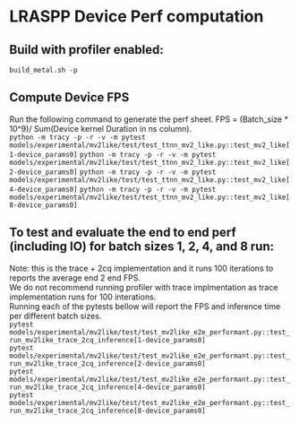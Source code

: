# LRASPP Device Perf computation

## Build with profiler enabled:
`build_metal.sh -p`

## Compute Device FPS
Run the following command to generate the perf sheet. FPS = (Batch_size * 10^9)/ Sum(Device kernel Duration in ns column).<br>
`python -m tracy -p -r -v -m pytest models/experimental/mv2like/test/test_ttnn_mv2_like.py::test_mv2_like[1-device_params0]`
`python -m tracy -p -r -v -m pytest models/experimental/mv2like/test/test_ttnn_mv2_like.py::test_mv2_like[2-device_params0]`
`python -m tracy -p -r -v -m pytest models/experimental/mv2like/test/test_ttnn_mv2_like.py::test_mv2_like[4-device_params0]`
`python -m tracy -p -r -v -m pytest models/experimental/mv2like/test/test_ttnn_mv2_like.py::test_mv2_like[8-device_params0]`


## To test and evaluate the end to end perf (including IO) for batch sizes 1, 2, 4, and 8 run:
Note: this is the trace + 2cq implementation and it runs 100 iterations to reports the average end 2 end FPS.<br>
We do not recommend running profiler with trace implmentation as trace implementation runs for 100 interations.<br>
Running each of the pytests bellow will report the FPS and inference time per different batch sizes.<br>
`pytest models/experimental/mv2like/test/test_mv2like_e2e_performant.py::test_run_mv2like_trace_2cq_inference[1-device_params0]`<br>
`pytest models/experimental/mv2like/test/test_mv2like_e2e_performant.py::test_run_mv2like_trace_2cq_inference[2-device_params0]`<br>
`pytest models/experimental/mv2like/test/test_mv2like_e2e_performant.py::test_run_mv2like_trace_2cq_inference[4-device_params0]`<br>
`pytest models/experimental/mv2like/test/test_mv2like_e2e_performant.py::test_run_mv2like_trace_2cq_inference[8-device_params0]`
